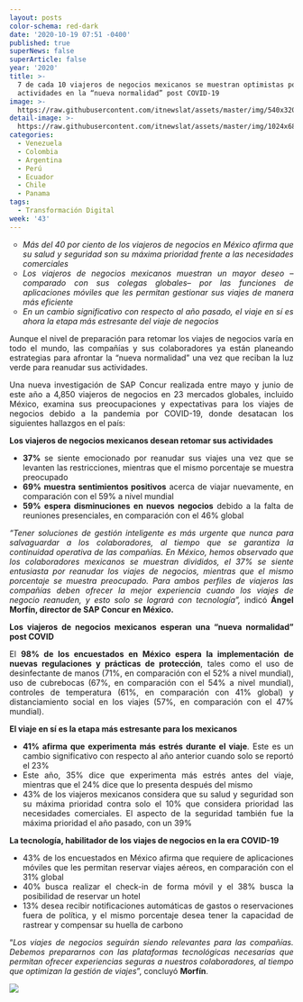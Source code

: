 ```yaml
---
layout: posts
color-schema: red-dark
date: '2020-10-19 07:51 -0400'
published: true
superNews: false
superArticle: false
year: '2020'
title: >-
  7 de cada 10 viajeros de negocios mexicanos se muestran optimistas por retomar
  actividades en la “nueva normalidad” post COVID-19
image: >-
  https://raw.githubusercontent.com/itnewslat/assets/master/img/540x320/Viajeros-p.jpg
detail-image: >-
  https://raw.githubusercontent.com/itnewslat/assets/master/img/1024x680/Viajeros-g.jpg
categories:
  - Venezuela
  - Colombia
  - Argentina
  - Perú
  - Ecuador
  - Chile
  - Panama
tags:
  - Transformación Digital
week: '43'
---
```

<ul style="list-style-type: circle; text-align: justify;">
	<li><em>Más del 40 por ciento de los viajeros de negocios en México afirma que su salud y seguridad son su máxima prioridad frente a las necesidades comerciales</em></li>
	<li><em>Los viajeros de negocios mexicanos muestran un mayor deseo –comparado con sus colegas globales– por las funciones de aplicaciones móviles que les permitan gestionar sus viajes de manera más eficiente</em></li>
	<li><em>En un cambio significativo con respecto al año pasado, el viaje en sí es ahora la etapa más estresante del viaje de negocios</em></li>
</ul>
<p style="text-align: justify;">Aunque el nivel de preparación para retomar los viajes de negocios varía en todo el mundo, las compañías y sus colaboradores ya están planeando estrategias para afrontar la “nueva normalidad” una vez que reciban la luz verde para reanudar sus actividades.</p>
<p style="text-align: justify;">Una nueva investigación de SAP Concur realizada entre mayo y junio de este año a 4,850 viajeros de negocios en 23 mercados globales, incluido México, examina sus preocupaciones y expectativas para los viajes de negocios debido a la pandemia por COVID-19, donde desatacan los siguientes hallazgos en el país:</p>
<p style="text-align: justify;"><strong>Los viajeros de negocios mexicanos desean retomar sus actividades</strong></p>

<ul style="text-align: justify;">
	<li><strong>37% </strong>se siente emocionado por reanudar sus viajes una vez que se levanten las restricciones, mientras que el mismo porcentaje se muestra preocupado</li>
	<li><strong>69% muestra sentimientos positivos</strong> acerca de viajar nuevamente, en comparación con el 59% a nivel mundial</li>
	<li><strong>59% espera disminuciones en nuevos negocios</strong> debido a la falta de reuniones presenciales, en comparación con el 46% global</li>
</ul>
<p style="text-align: justify;"><em>“Tener soluciones de gestión inteligente es más urgente que nunca para salvaguardar a los colaboradores, al tiempo que se garantiza la continuidad operativa de las compañías. En México, hemos observado que los colaboradores mexicanos se muestran divididos, el 37% se siente entusiasta por reanudar los viajes de negocios, mientras que el mismo porcentaje se muestra preocupado. Para ambos perfiles de viajeros las compañías deben ofrecer la mejor experiencia cuando los viajes de negocio reanuden, y esto solo se logrará con tecnología”, </em>indicó<strong> Ángel Morfín, director de SAP Concur en México.   </strong></p>
<p style="text-align: justify;"><strong>Los viajeros de negocios mexicanos esperan una “nueva normalidad” post COVID</strong></p>
<p style="text-align: justify;">El <strong>98% de los encuestados en México espera la implementación de nuevas regulaciones y prácticas de protección</strong>, tales como el uso de desinfectante de manos (71%, en comparación con el 52% a nivel mundial), uso de cubrebocas (67%, en comparación con el 54% a nivel mundial), controles de temperatura (61%, en comparación con 41% global) y distanciamiento social en los viajes (57%, en comparación con el 47% mundial).</p>
<p style="text-align: justify;"><strong> </strong><strong>El viaje en sí es la etapa más estresante para los mexicanos</strong></p>

<ul style="list-style-type: disc; text-align: justify;">
	<li><strong>41% afirma que experimenta más estrés durante el viaje</strong>. Este es un cambio significativo con respecto al año anterior cuando solo se reportó el 23%</li>
	<li>Este año, 35% dice que experimenta más estrés antes del viaje, mientras que el 24% dice que lo presenta después del mismo</li>
	<li>43% de los viajeros mexicanos considera que su salud y seguridad son su máxima prioridad contra solo el 10% que considera prioridad las necesidades comerciales. El aspecto de la seguridad también fue la máxima prioridad el año pasado, con un 39%</li>
</ul>
<p style="text-align: justify;"><strong>La tecnología, habilitador de los viajes de negocios en la era COVID-19</strong></p>

<ul style="list-style-type: disc; text-align: justify;">
	<li>43% de los encuestados en México afirma que requiere de aplicaciones móviles que les permitan reservar viajes aéreos, en comparación con el 31% global</li>
	<li>40% busca realizar el check-in de forma móvil y el 38% busca la posibilidad de reservar un hotel</li>
	<li>13% desea recibir notificaciones automáticas de gastos o reservaciones fuera de política, y el mismo porcentaje desea tener la capacidad de rastrear y compensar su huella de carbono</li>
</ul>
<p style="text-align: justify;">“<em>Los viajes de negocios seguirán siendo relevantes para las compañías. Debemos prepararnos con las plataformas tecnológicas necesarias que permitan ofrecer experiencias seguras a nuestros colaboradores, al tiempo que optimizan la gestión de viajes</em>”, concluyó <strong>Morfín</strong>.</p>
<img src="https://tracker.metricool.com/c3po.jpg?hash=56f88a41e39ab42c063cc51676587a04"/>